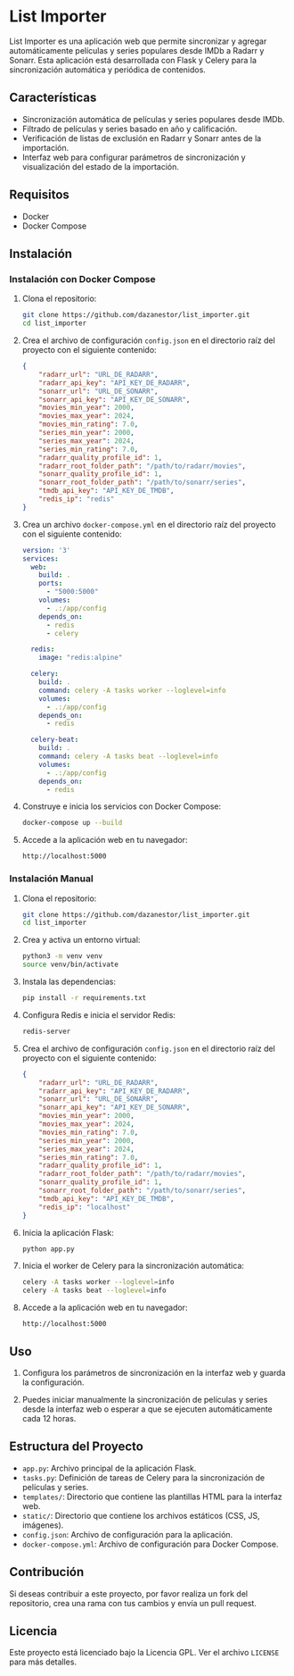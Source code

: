# List Importer

List Importer es una aplicación web que permite sincronizar y agregar automáticamente películas y series populares desde IMDb a Radarr y Sonarr. Esta aplicación está desarrollada con Flask y Celery para la sincronización automática y periódica de contenidos.

## Características

- Sincronización automática de películas y series populares desde IMDb.
- Filtrado de películas y series basado en año y calificación.
- Verificación de listas de exclusión en Radarr y Sonarr antes de la importación.
- Interfaz web para configurar parámetros de sincronización y visualización del estado de la importación.

## Requisitos

- Docker
- Docker Compose

## Instalación

### Instalación con Docker Compose

1. Clona el repositorio:

    ```bash
    git clone https://github.com/dazanestor/list_importer.git
    cd list_importer
    ```

2. Crea el archivo de configuración `config.json` en el directorio raíz del proyecto con el siguiente contenido:

    ```json
    {
        "radarr_url": "URL_DE_RADARR",
        "radarr_api_key": "API_KEY_DE_RADARR",
        "sonarr_url": "URL_DE_SONARR",
        "sonarr_api_key": "API_KEY_DE_SONARR",
        "movies_min_year": 2000,
        "movies_max_year": 2024,
        "movies_min_rating": 7.0,
        "series_min_year": 2000,
        "series_max_year": 2024,
        "series_min_rating": 7.0,
        "radarr_quality_profile_id": 1,
        "radarr_root_folder_path": "/path/to/radarr/movies",
        "sonarr_quality_profile_id": 1,
        "sonarr_root_folder_path": "/path/to/sonarr/series",
        "tmdb_api_key": "API_KEY_DE_TMDB",
        "redis_ip": "redis"
    }
    ```

3. Crea un archivo `docker-compose.yml` en el directorio raíz del proyecto con el siguiente contenido:

    ```yaml
    version: '3'
    services:
      web:
        build: .
        ports:
          - "5000:5000"
        volumes:
          - .:/app/config
        depends_on:
          - redis
          - celery

      redis:
        image: "redis:alpine"

      celery:
        build: .
        command: celery -A tasks worker --loglevel=info
        volumes:
          - .:/app/config
        depends_on:
          - redis

      celery-beat:
        build: .
        command: celery -A tasks beat --loglevel=info
        volumes:
          - .:/app/config
        depends_on:
          - redis
    ```

4. Construye e inicia los servicios con Docker Compose:

    ```bash
    docker-compose up --build
    ```

5. Accede a la aplicación web en tu navegador:

    ```
    http://localhost:5000
    ```

### Instalación Manual

1. Clona el repositorio:

    ```bash
    git clone https://github.com/dazanestor/list_importer.git
    cd list_importer
    ```

2. Crea y activa un entorno virtual:

    ```bash
    python3 -m venv venv
    source venv/bin/activate
    ```

3. Instala las dependencias:

    ```bash
    pip install -r requirements.txt
    ```

4. Configura Redis e inicia el servidor Redis:

    ```bash
    redis-server
    ```

5. Crea el archivo de configuración `config.json` en el directorio raíz del proyecto con el siguiente contenido:

    ```json
    {
        "radarr_url": "URL_DE_RADARR",
        "radarr_api_key": "API_KEY_DE_RADARR",
        "sonarr_url": "URL_DE_SONARR",
        "sonarr_api_key": "API_KEY_DE_SONARR",
        "movies_min_year": 2000,
        "movies_max_year": 2024,
        "movies_min_rating": 7.0,
        "series_min_year": 2000,
        "series_max_year": 2024,
        "series_min_rating": 7.0,
        "radarr_quality_profile_id": 1,
        "radarr_root_folder_path": "/path/to/radarr/movies",
        "sonarr_quality_profile_id": 1,
        "sonarr_root_folder_path": "/path/to/sonarr/series",
        "tmdb_api_key": "API_KEY_DE_TMDB",
        "redis_ip": "localhost"
    }
    ```

6. Inicia la aplicación Flask:

    ```bash
    python app.py
    ```

7. Inicia el worker de Celery para la sincronización automática:

    ```bash
    celery -A tasks worker --loglevel=info
    celery -A tasks beat --loglevel=info
    ```

8. Accede a la aplicación web en tu navegador:

    ```
    http://localhost:5000
    ```

## Uso

1. Configura los parámetros de sincronización en la interfaz web y guarda la configuración.

2. Puedes iniciar manualmente la sincronización de películas y series desde la interfaz web o esperar a que se ejecuten automáticamente cada 12 horas.

## Estructura del Proyecto

- `app.py`: Archivo principal de la aplicación Flask.
- `tasks.py`: Definición de tareas de Celery para la sincronización de películas y series.
- `templates/`: Directorio que contiene las plantillas HTML para la interfaz web.
- `static/`: Directorio que contiene los archivos estáticos (CSS, JS, imágenes).
- `config.json`: Archivo de configuración para la aplicación.
- `docker-compose.yml`: Archivo de configuración para Docker Compose.

## Contribución

Si deseas contribuir a este proyecto, por favor realiza un fork del repositorio, crea una rama con tus cambios y envía un pull request.

## Licencia

Este proyecto está licenciado bajo la Licencia GPL. Ver el archivo `LICENSE` para más detalles.
